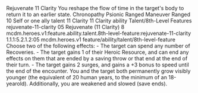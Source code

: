 <ability>
  <name>Rejuvenate</name>
  <cost>11 Clarity</cost>
  <flavor>You reshape the flow of time in the target&apos;s body to return it to an earlier state.</flavor>
  <keywords>
    <keyword>Chronopathy</keyword>
    <keyword>Psionic</keyword>
    <keyword>Ranged</keyword>
  </keywords>
  <type>Maneuver</type>
  <distance>Ranged 10</distance>
  <target>Self or one ally</target>
  <metadata>
    <class>talent</class>
    <cost>11 Clarity</cost>
    <cost_amount>11</cost_amount>
    <cost_resource>Clarity</cost_resource>
    <feature_type>ability</feature_type>
    <file_dpath>Talent/8th-Level Features</file_dpath>
    <item_id>rejuvenate-11-clarity</item_id>
    <item_index>05</item_index>
    <item_name>Rejuvenate (11 Clarity)</item_name>
    <level>8</level>
    <scc>mcdm.heroes.v1:feature.ability.talent.8th-level-feature:rejuvenate-11-clarity</scc>
    <scdc>1.1.1:5.2.1.2:05</scdc>
    <source>mcdm.heroes.v1</source>
    <type>feature/ability/talent/8th-level-feature</type>
  </metadata>
  <effects>
    <effect type="mundane">Choose two of the following effects: - The target can spend any number of Recoveries. - The target gains 1 of their Heroic Resource, and can end any effects on them that are ended by a saving throw or that end at the end of their turn. - The target gains 2 surges, and gains a +3 bonus to speed until the end of the encounter.</effect>
    <effect type="mundane" name="Strained">You and the target both permanently grow visibly younger (the equivalent of 20 human years, to the minimum of an 18-yearold). Additionally, you are weakened and slowed (save ends).</effect>
  </effects>
</ability>
